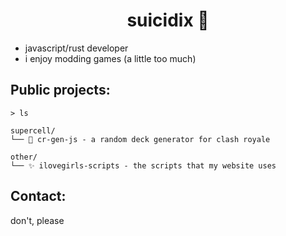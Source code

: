 ### <h1 align="center">suicidix 🪷</h1>

  * javascript/rust developer
  * i enjoy modding games (a little too much)

## Public projects:
```
> ls

supercell/
└── 🐙 cr-gen-js - a random deck generator for clash royale

other/
└── ✨ ilovegirls-scripts - the scripts that my website uses
```

## Contact:
 don't, please
